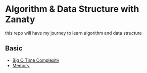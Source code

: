 # Algorithm & Data Structure with Zanaty

this repo will have my journey to learn algorithm and data structure

## Basic

- [Big O Time Complexity](notes/0-big-o-time-complexity.md)
- [Memory](notes/1-memory.md)
